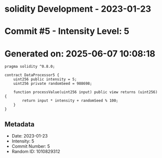 ﻿# solidity Development - 2023-01-23
# Commit #5 - Intensity Level: 5
# Generated on: 2025-06-07 10:08:18
```solidity
pragma solidity ^0.8.0;

contract DataProcessor5 {
    uint256 public intensity = 5;
    uint256 private randomSeed = 988698;

    function processValue(uint256 input) public view returns (uint256) {
        return input * intensity + randomSeed % 100;
    }
}
```
## Metadata
- Date: 2023-01-23
- Intensity: 5
- Commit Number: 5
- Random ID: 1010829312
